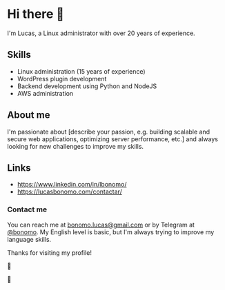 # Hi there 👋

I'm Lucas, a Linux administrator with over 20 years of experience.


## Skills

 - Linux administration (15 years of experience)
 - WordPress plugin development
 - Backend development using Python and NodeJS
 - AWS administration

## About me

I'm passionate about [describe your passion, e.g. building scalable and secure web applications, optimizing server performance, etc.] and always looking for new challenges to improve my skills.

<!-- ## Projects

Here are some of my recent projects:

    [Project 1 name and link]
    [Project 2 name and link]
    [Project 3 name and link] -->

## Links
- https://www.linkedin.com/in/lbonomo/
- https://lucasbonomo.com/contactar/

### Contact me

You can reach me at bonomo.lucas@gmail.com or by Telegram at [@bonomo](https://t.me/lbonomo). My English level is basic, but I'm always trying to improve my language skills.

Thanks for visiting my profile!






:revolving_hearts:

:sparkling_heart:


<!-- 
<picture>
 <source media="(prefers-color-scheme: dark)" srcset="YOUR-DARKMODE-IMAGE">
 <source media="(prefers-color-scheme: light)" srcset="YOUR-LIGHTMODE-IMAGE">
 <img alt="YOUR-ALT-TEXT" src="YOUR-DEFAULT-IMAGE">
</picture> -->